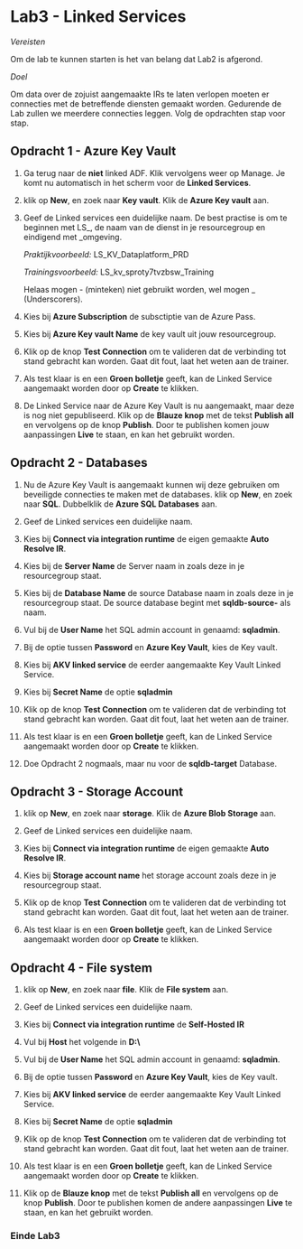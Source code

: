 # Lab3 - Linked Services

*Vereisten*

Om de lab te kunnen starten is het van belang dat Lab2 is afgerond.

*Doel*

Om data over de zojuist aangemaakte IRs te laten verlopen moeten er connecties met de betreffende diensten gemaakt worden. Gedurende de Lab zullen we meerdere connecties leggen. Volg de opdrachten stap voor stap.

## Opdracht 1 - Azure Key Vault

1. Ga terug naar de **niet** linked ADF. Klik vervolgens weer op Manage. Je komt nu automatisch in het scherm voor de **Linked Services**.

2. klik op **New**, en zoek naar **Key vault**. Klik de **Azure Key vault** aan.

3. Geef de Linked services een duidelijke naam. De best practise is om te beginnen met LS_, de naam van de dienst in je resourcegroup en eindigend met _omgeving.

    *Praktijkvoorbeeld:* LS_KV_Dataplatform_PRD

    *Trainingsvoorbeeld:* LS_kv_sproty7tvzbsw_Training
    
    Helaas mogen - (minteken) niet gebruikt worden, wel mogen _ (Underscorers).

4. Kies bij **Azure Subscription** de subsctiptie van de Azure Pass.

5. Kies bij **Azure Key vault Name** de key vault uit jouw resourcegroup.

6. Klik op de knop **Test Connection** om te valideren dat de verbinding tot stand gebracht kan worden. Gaat dit fout, laat het weten aan de trainer.

7. Als test klaar is en een **Groen bolletje** geeft, kan de Linked Service aangemaakt worden door op **Create** te klikken.

8. De Linked Service naar de Azure Key Vault is nu aangemaakt, maar deze is nog niet gepubliseerd. Klik op de **Blauze knop** met de tekst **Publish all** en vervolgens op de knop **Publish**. Door te publishen komen jouw aanpassingen **Live** te staan, en kan het gebruikt worden.


## Opdracht 2 - Databases

1. Nu de Azure Key Vault is aangemaakt kunnen wij deze gebruiken om beveiligde connecties te maken met de databases. klik op **New**, en zoek naar **SQL**. Dubbelklik de **Azure SQL Databases** aan.

2. Geef de Linked services een duidelijke naam.

3. Kies bij **Connect via integration runtime** de eigen gemaakte **Auto Resolve IR**.

4. Kies bij de **Server Name** de Server naam in zoals deze in je resourcegroup staat.

5. Kies bij de **Database Name** de source Database naam in zoals deze in je resourcegroup staat. De source database begint met **sqldb-source-** als naam.

6. Vul bij de **User Name** het SQL admin account in genaamd: **sqladmin**.

7. Bij de optie tussen **Password** en **Azure Key Vault**, kies de Key vault.

8. Kies bij **AKV linked service** de eerder aangemaakte Key Vault Linked Service.

9. Kies bij **Secret Name** de optie **sqladmin**

10. Klik op de knop **Test Connection** om te valideren dat de verbinding tot stand gebracht kan worden. Gaat dit fout, laat het weten aan de trainer.

11. Als test klaar is en een **Groen bolletje** geeft, kan de Linked Service aangemaakt worden door op **Create** te klikken.

12. Doe Opdracht 2 nogmaals, maar nu voor de **sqldb-target** Database.


## Opdracht 3 - Storage Account

1. klik op **New**, en zoek naar **storage**. Klik de **Azure Blob Storage** aan.

2. Geef de Linked services een duidelijke naam.

3. Kies bij **Connect via integration runtime** de eigen gemaakte **Auto Resolve IR**.

4. Kies bij **Storage account name** het storage account zoals deze in je resourcegroup staat.

5. Klik op de knop **Test Connection** om te valideren dat de verbinding tot stand gebracht kan worden. Gaat dit fout, laat het weten aan de trainer.

6. Als test klaar is en een **Groen bolletje** geeft, kan de Linked Service aangemaakt worden door op **Create** te klikken.


## Opdracht 4 - File system

1. klik op **New**, en zoek naar **file**. Klik de **File system** aan.

2. Geef de Linked services een duidelijke naam.

3. Kies bij **Connect via integration runtime** de **Self-Hosted IR**

4. Vul bij **Host** het volgende in **D:\\**

5. Vul bij de **User Name** het SQL admin account in genaamd: **sqladmin**.

6. Bij de optie tussen **Password** en **Azure Key Vault**, kies de Key vault.

7. Kies bij **AKV linked service** de eerder aangemaakte Key Vault Linked Service.

8. Kies bij **Secret Name** de optie **sqladmin**

9. Klik op de knop **Test Connection** om te valideren dat de verbinding tot stand gebracht kan worden. Gaat dit fout, laat het weten aan de trainer.

10. Als test klaar is en een **Groen bolletje** geeft, kan de Linked Service aangemaakt worden door op **Create** te klikken.

11. Klik op de **Blauze knop** met de tekst **Publish all** en vervolgens op de knop **Publish**. Door te publishen komen de andere aanpassingen **Live** te staan, en kan het gebruikt worden.

### Einde Lab3